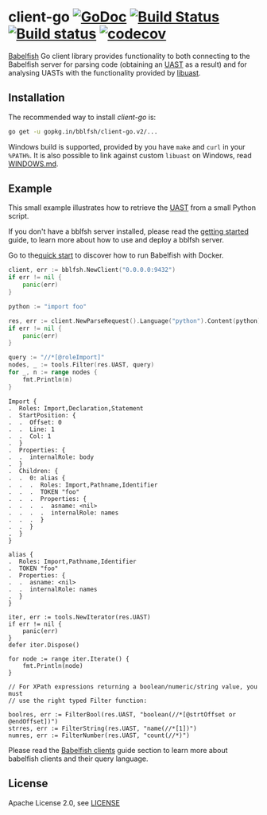 # client-go [![GoDoc](https://godoc.org/gopkg.in/bblfsh/client-go.v2?status.svg)](https://godoc.org/gopkg.in/bblfsh/client-go.v2) [![Build Status](https://travis-ci.org/bblfsh/client-go.svg?branch=master)](https://travis-ci.org/bblfsh/client-go) [![Build status](https://ci.appveyor.com/api/projects/status/github/bblfsh/client-go?svg=true)](https://ci.appveyor.com/project/mcuadros/client-go) [![codecov](https://codecov.io/gh/bblfsh/client-go/branch/master/graph/badge.svg)](https://codecov.io/gh/bblfsh/client-go)

[Babelfish](https://doc.bblf.sh) Go client library provides functionality to both
connecting to the Babelfish server for parsing code
(obtaining an [UAST](https://doc.bblf.sh/uast/specification.html) as a result)
and for analysing UASTs with the functionality provided by [libuast](https://github.com/bblfsh/libuast).

## Installation

The recommended way to install *client-go* is:

```sh
go get -u gopkg.in/bblfsh/client-go.v2/...
```

Windows build is supported, provided by you have `make` and `curl` in your `%PATH%`.
It is also possible to link against custom `libuast` on Windows, read [WINDOWS.md](WINDOWS.md).

## Example

This small example illustrates how to retrieve the [UAST](https://doc.bblf.sh/uast/specification.html) from a small Python script.

If you don't have a bblfsh server installed, please read the [getting started](https://doc.bblf.sh/user/getting-started.html) guide, to learn more about how to use and deploy a bblfsh server. 

Go to the[quick start](https://github.com/bblfsh/bblfshd#quick-start) to discover how to run Babelfish with Docker.

```go
client, err := bblfsh.NewClient("0.0.0.0:9432")
if err != nil {
    panic(err)
}

python := "import foo"

res, err := client.NewParseRequest().Language("python").Content(python).Do()
if err != nil {
    panic(err)
}

query := "//*[@roleImport]"
nodes, _ := tools.Filter(res.UAST, query)
for _, n := range nodes {
    fmt.Println(n)
}
```

```
Import {
.  Roles: Import,Declaration,Statement
.  StartPosition: {
.  .  Offset: 0
.  .  Line: 1
.  .  Col: 1
.  }
.  Properties: {
.  .  internalRole: body
.  }
.  Children: {
.  .  0: alias {
.  .  .  Roles: Import,Pathname,Identifier
.  .  .  TOKEN "foo"
.  .  .  Properties: {
.  .  .  .  asname: <nil>
.  .  .  .  internalRole: names
.  .  .  }
.  .  }
.  }
}

alias {
.  Roles: Import,Pathname,Identifier
.  TOKEN "foo"
.  Properties: {
.  .  asname: <nil>
.  .  internalRole: names
.  }
}

iter, err := tools.NewIterator(res.UAST)
if err != nil {
    panic(err)
}
defer iter.Dispose()

for node := range iter.Iterate() {
    fmt.Println(node)
}

// For XPath expressions returning a boolean/numeric/string value, you must
// use the right typed Filter function:

boolres, err := FilterBool(res.UAST, "boolean(//*[@strtOffset or @endOffset])")
strres, err := FilterString(res.UAST, "name(//*[1])")
numres, err := FilterNumber(res.UAST, "count(//*)")
```

Please read the [Babelfish clients](https://doc.bblf.sh/using-babelfish/clients.html) guide section to learn more about babelfish clients and their query language.

## License

Apache License 2.0, see [LICENSE](LICENSE)
